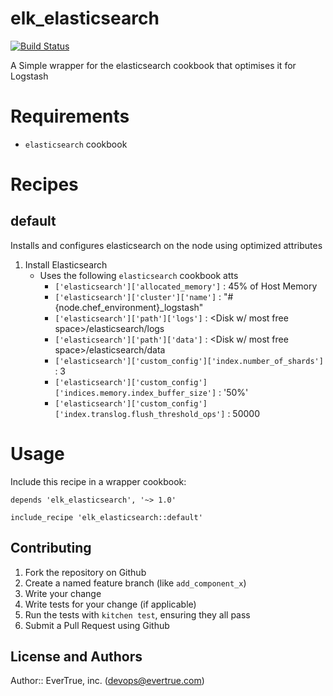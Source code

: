 # elk_elasticsearch

[![Build Status](https://travis-ci.org/evertrue/elk_elasticsearch-cookbook.svg)](https://travis-ci.org/evertrue/elk_elasticsearch-cookbook)

A Simple wrapper for the elasticsearch cookbook that optimises it for Logstash 

# Requirements

* `elasticsearch` cookbook

# Recipes

## default

Installs and configures elasticsearch on the node using optimized attributes

1. Install Elasticsearch
   * Uses the following `elasticsearch` cookbook atts
     - `['elasticsearch']['allocated_memory']` : 45% of Host Memory
     - `['elasticsearch']['cluster']['name']` : "#{node.chef_environment}_logstash"
     - `['elasticsearch']['path']['logs']` : <Disk w/ most free space>/elasticsearch/logs
     - `['elasticsearch']['path']['data']` : <Disk w/ most free space>/elasticsearch/data
     - `['elasticsearch']['custom_config']['index.number_of_shards']` : 3
     - `['elasticsearch']['custom_config']['indices.memory.index_buffer_size']` : '50%'
     - `['elasticsearch']['custom_config']['index.translog.flush_threshold_ops']` : 50000
     

# Usage

Include this recipe in a wrapper cookbook:

```
depends 'elk_elasticsearch', '~> 1.0'
```

```
include_recipe 'elk_elasticsearch::default'
```

## Contributing

1. Fork the repository on Github
2. Create a named feature branch (like `add_component_x`)
3. Write your change
4. Write tests for your change (if applicable)
5. Run the tests with `kitchen test`, ensuring they all pass
6. Submit a Pull Request using Github

## License and Authors

Author:: EverTrue, inc. (devops@evertrue.com)
